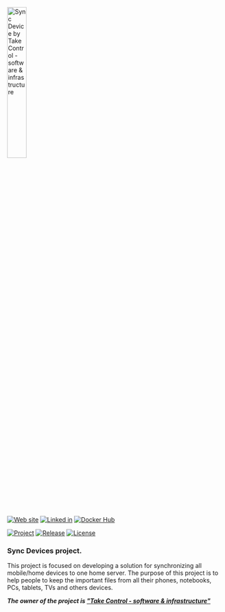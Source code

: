 <img src="https://takecontrolsoft.eu/wp-content/uploads/2023/11/TakeControlTransparentGreenLogo-1.png" alt="Sync Device by Take Control - software & infrastructure" width="30%">

[![Web site](https://img.shields.io/badge/Web_site-takecontrolsoft.eu-pink)](https://takecontrolsoft.eu/)
[![Linked in](https://img.shields.io/badge/Linked_In-takecontrolsoft-blue?style=flat&logo=linkedin)](https://www.linkedin.com/company/take-control-si/)
[![Docker Hub](https://img.shields.io/badge/docker-takecontrolorg-blue?style=flat&logo=docker)](https://hub.docker.com/repository/docker/takecontrolorg/sync_server/general)

[![Project](https://img.shields.io/badge/Project-Sync_Device-darkred?style=flat&logo=github)](https://github.com/orgs/takecontrolsoft/projects/1)
[![Release](https://img.shields.io/github/v/release/takecontrolsoft/sync_server.svg?style=flat&logo=github)](https://github.com/takecontrolsoft/sync_server/releases/latest)
[![License](https://img.shields.io/badge/License-Apache-purple)](https://www.apache.org/licenses/LICENSE-2.0)

### Sync Devices project.
This project is focused on developing a solution for synchronizing all mobile/home devices to one home server.
The purpose of this project is to help people to keep the important files from all their phones, notebooks, PCs, tablets, TVs and others devices.

**_The owner of the project is **["Take Control - software & infrastructure"](https://takecontrolsoft.eu/)**_**
